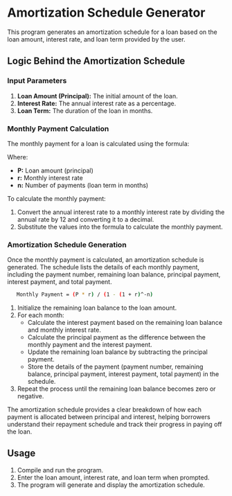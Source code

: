 # Amortization Schedule Generator

This program generates an amortization schedule for a loan based on the loan amount, interest rate, and loan term provided by the user.

## Logic Behind the Amortization Schedule

### Input Parameters
1. **Loan Amount (Principal):** The initial amount of the loan.
2. **Interest Rate:** The annual interest rate as a percentage.
3. **Loan Term:** The duration of the loan in months.

### Monthly Payment Calculation
The monthly payment for a loan is calculated using the formula:


Where:
- **P:** Loan amount (principal)
- **r:** Monthly interest rate
- **n:** Number of payments (loan term in months)

To calculate the monthly payment:
1. Convert the annual interest rate to a monthly interest rate by dividing the annual rate by 12 and converting it to a decimal.
2. Substitute the values into the formula to calculate the monthly payment.

### Amortization Schedule Generation
Once the monthly payment is calculated, an amortization schedule is generated. The schedule lists the details of each monthly payment, including the payment number, remaining loan balance, principal payment, interest payment, and total payment.

```bash
   Monthly Payment = (P * r) / (1 - (1 + r)^-n)
```

1. Initialize the remaining loan balance to the loan amount.
2. For each month:
   - Calculate the interest payment based on the remaining loan balance and monthly interest rate.
   - Calculate the principal payment as the difference between the monthly payment and the interest payment.
   - Update the remaining loan balance by subtracting the principal payment.
   - Store the details of the payment (payment number, remaining balance, principal payment, interest payment, total payment) in the schedule.
3. Repeat the process until the remaining loan balance becomes zero or negative.

The amortization schedule provides a clear breakdown of how each payment is allocated between principal and interest, helping borrowers understand their repayment schedule and track their progress in paying off the loan.

## Usage
1. Compile and run the program.
2. Enter the loan amount, interest rate, and loan term when prompted.
3. The program will generate and display the amortization schedule.
